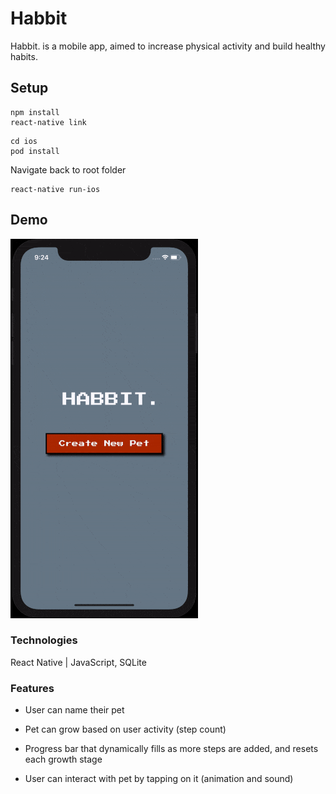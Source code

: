 # Habbit

Habbit. is a mobile app, aimed to increase physical activity and build healthy habits.

## Setup

```
npm install
react-native link
```

```
cd ios
pod install
```

Navigate back to root folder

```
react-native run-ios
```

## Demo

![App Demo](assets/habbit_demo.gif)

### Technologies

React Native | JavaScript, SQLite

### Features

- User can name their pet

- Pet can grow based on user activity (step count)

- Progress bar that dynamically fills as more steps are added, and resets each growth stage

- User can interact with pet by tapping on it (animation and sound)

